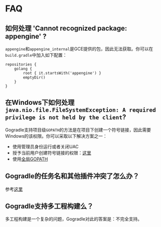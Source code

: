 # FAQ

## 如何处理 'Cannot recognized package: appengine' ?

`appengine`和`appengine_internal`是GCE提供的包，因此无法获取。你可以在`build.gradle`中加入如下配置：

```
repositories {
    golang {
        root { it.startsWith('appengine') }
        emptyDir()
    }
}
```

## 在Windows下如何处理`java.nio.file.FileSystemException: A required privilege is not held by the client`?

Gogradle支持项目级`GOPATH`的方法是在项目下创建一个符号链接，因此需要Windows的该权限。你可以采取以下解决方案之一：

- 使用管理员身份运行或者关闭UAC
- 授予当前用户创建符号链接的权限：[这里](https://stackoverflow.com/questions/23217460/how-to-create-soft-symbolic-link-using-java-nio-files)
- 使用[全局GOPATH](https://golang.org/doc/code.html#Workspaces)


## Gogradle的任务名和其他插件冲突了怎么办？

参考[这里](https://github.com/gogradle/gogradle/blob/master/docs/tasks-cn.md#任务名冲突)

## Gogradle支持多工程构建么？

多工程构建是一个复杂的问题，Gogradle对此的答案是：不完全支持。
